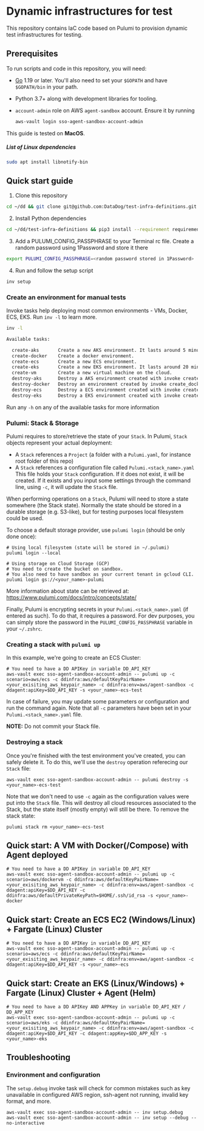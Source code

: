 # Dynamic infrastructures for test

This repository contains IaC code based on Pulumi to provision dynamic test infrastructures for testing.

## Prerequisites

To run scripts and code in this repository, you will need:

* [Go](https://golang.org/doc/install) 1.19 or later. You'll also need to set your `$GOPATH` and have `$GOPATH/bin` in your path.
* Python 3.7+ along with development libraries for tooling.
* `account-admin` role on AWS `agent-sandbox` account. Ensure it by running
  
  ```bash
  aws-vault login sso-agent-sandbox-account-admin
  ```

This guide is tested on **MacOS**.

##### List of Linux dependencies

```bash
sudo apt install libnotify-bin
```

## Quick start guide

1. Clone this repository

```bash
cd ~/dd && git clone git@github.com:DataDog/test-infra-definitions.git 
```

2. Install Python dependencies

```bash
cd ~/dd/test-infra-definitions && pip3 install --requirement requirements.txt
```

3. Add a PULUMI_CONFIG_PASSPHRASE to your Terminal rc file. Create a random password using 1Password and store it there

```bash
export PULUMI_CONFIG_PASSPHRASE=<random password stored in 1Password>
```

4. Run and follow the setup script

```bash
inv setup
```

### Create an environment for manual tests


Invoke tasks help deploying most common environments - VMs, Docker, ECS, EKS. Run `inv -l` to learn more.

```bash
inv -l

Available tasks:

  create-aks       Create a new AKS environment. It lasts around 5 minutes.
  create-docker    Create a docker environment.
  create-ecs       Create a new ECS environment.
  create-eks       Create a new EKS environment. It lasts around 20 minutes.
  create-vm        Create a new virtual machine on the cloud.
  destroy-aks      Destroy a AKS environment created with invoke create-aks.
  destroy-docker   Destroy an environment created by invoke create_docker.
  destroy-ecs      Destroy a ECS environment created with invoke create-ecs.
  destroy-eks      Destroy a EKS environment created with invoke create-eks.
```

Run any `-h` on any of the available tasks for more information

### Pulumi: Stack & Storage

Pulumi requires to store/retrieve the state of your `Stack`.
In Pulumi, `Stack` objects represent your actual deployment:
- A `Stack` references a `Project` (a folder with a `Pulumi.yaml`, for instance root folder of this repo)
- A `Stack` references a configuration file called `Pulumi.<stack_name>.yaml`
This file holds your `Stack` configuration.
If it does not exist, it will be created.
If it exists and you input some settings through the command line, using `-c`, it will update the `Stack` file.

When performing operations on a `Stack`, Pulumi will need to store a state somewhere (the Stack state).
Normally the state should be stored in a durable storage (e.g. S3-like), but for testing purposes
local filesystem could be used.

To choose a default storage provider, use `pulumi login` (should be only done once):

```
# Using local filesystem (state will be stored in ~/.pulumi)
pulumi login --local

# Using storage on Cloud Storage (GCP)
# You need to create the bucket on sandbox.
# You also need to have sandbox as your current tenant in gcloud CLI.
pulumi login gs://<your_name>-pulumi
```

More information about state can be retrieved at: https://www.pulumi.com/docs/intro/concepts/state/

Finally, Pulumi is encrypting secrets in your `Pulumi.<stack_name>.yaml` (if entered as such).
To do that, it requires a password. For dev purposes, you can simply store the password in the `PULUMI_CONFIG_PASSPHRASE` variable in your `~/.zshrc`.

### Creating a stack with `pulumi up`

In this example, we're going to create an ECS Cluster:

```
# You need to have a DD APIKey in variable DD_API_KEY
aws-vault exec sso-agent-sandbox-account-admin -- pulumi up -c scenario=aws/ecs -c ddinfra:aws/defaultKeyPairName=<your_exisiting_aws_keypair_name> -c ddinfra:env=aws/agent-sandbox -c ddagent:apiKey=$DD_API_KEY -s <your_name>-ecs-test
```

In case of failure, you may update some parameters or configuration and run the command again.
Note that all `-c` parameters have been set in your `Pulumi.<stack_name>.yaml` file.

**NOTE:** Do not commit your Stack file.

### Destroying a stack

Once you're finished with the test environment you've created, you can safely delete it.
To do this, we'll use the `destroy` operation referecing our `Stack` file:

```
aws-vault exec sso-agent-sandbox-account-admin -- pulumi destroy -s <your_name>-ecs-test
```

Note that we don't need to use `-c` again as the configuration values were put into the `Stack` file.
This will destroy all cloud resources associated to the Stack, but the state itself (mostly empty) will still be there.
To remove the stack state:

```
pulumi stack rm <your_name>-ecs-test
```

## Quick start: A VM with Docker(/Compose) with Agent deployed

```
# You need to have a DD APIKey in variable DD_API_KEY
aws-vault exec sso-agent-sandbox-account-admin -- pulumi up -c scenario=aws/dockervm -c ddinfra:aws/defaultKeyPairName=<your_exisiting_aws_keypair_name> -c ddinfra:env=aws/agent-sandbox -c ddagent:apiKey=$DD_API_KEY -c ddinfra:aws/defaultPrivateKeyPath=$HOME/.ssh/id_rsa -s <your_name>-docker
```

## Quick start: Create an ECS EC2 (Windows/Linux) + Fargate (Linux) Cluster

```
# You need to have a DD APIKey in variable DD_API_KEY
aws-vault exec sso-agent-sandbox-account-admin -- pulumi up -c scenario=aws/ecs -c ddinfra:aws/defaultKeyPairName=<your_exisiting_aws_keypair_name> -c ddinfra:env=aws/agent-sandbox -c ddagent:apiKey=$DD_API_KEY -s <your_name>-ecs
```

## Quick start: Create an EKS (Linux/Windows) + Fargate (Linux) Cluster + Agent (Helm)

```
# You need to have a DD APIKey AND APPKey in variable DD_API_KEY / DD_APP_KEY
aws-vault exec sso-agent-sandbox-account-admin -- pulumi up -c scenario=aws/eks -c ddinfra:aws/defaultKeyPairName=<your_exisiting_aws_keypair_name> -c ddinfra:env=aws/agent-sandbox -c ddagent:apiKey=$DD_API_KEY -c ddagent:appKey=$DD_APP_KEY -s <your_name>-eks
```

## Troubleshooting

### Environment and configuration
The `setup.debug` invoke task will check for common mistakes such as key unavailable in configured AWS region, ssh-agent not running, invalid key format, and more.
```
aws-vault exec sso-agent-sandbox-account-admin -- inv setup.debug
aws-vault exec sso-agent-sandbox-account-admin -- inv setup --debug --no-interactive
```